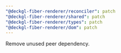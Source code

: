 ```yaml
---
"@deckgl-fiber-renderer/reconciler": patch
"@deckgl-fiber-renderer/shared": patch
"@deckgl-fiber-renderer/types": patch
"@deckgl-fiber-renderer/dom": patch
---
```


Remove unused peer dependency.
